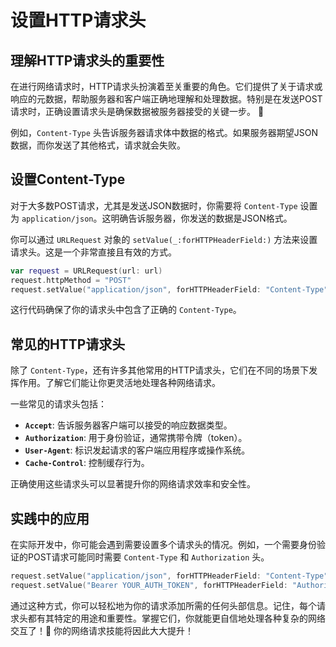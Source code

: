 ﻿# 设置HTTP请求头

## 理解HTTP请求头的重要性

在进行网络请求时，HTTP请求头扮演着至关重要的角色。它们提供了关于请求或响应的元数据，帮助服务器和客户端正确地理解和处理数据。特别是在发送POST请求时，正确设置请求头是确保数据被服务器接受的关键一步。 🚀

例如，`Content-Type` 头告诉服务器请求体中数据的格式。如果服务器期望JSON数据，而你发送了其他格式，请求就会失败。

## 设置Content-Type

对于大多数POST请求，尤其是发送JSON数据时，你需要将 `Content-Type` 设置为 `application/json`。这明确告诉服务器，你发送的数据是JSON格式。

你可以通过 `URLRequest` 对象的 `setValue(_:forHTTPHeaderField:)` 方法来设置请求头。这是一个非常直接且有效的方式。

```swift
var request = URLRequest(url: url)
request.httpMethod = "POST"
request.setValue("application/json", forHTTPHeaderField: "Content-Type")
```

这行代码确保了你的请求头中包含了正确的 `Content-Type`。

## 常见的HTTP请求头

除了 `Content-Type`，还有许多其他常用的HTTP请求头，它们在不同的场景下发挥作用。了解它们能让你更灵活地处理各种网络请求。

一些常见的请求头包括：

*   **`Accept`**: 告诉服务器客户端可以接受的响应数据类型。
*   **`Authorization`**: 用于身份验证，通常携带令牌（token）。
*   **`User-Agent`**: 标识发起请求的客户端应用程序或操作系统。
*   **`Cache-Control`**: 控制缓存行为。

正确使用这些请求头可以显著提升你的网络请求效率和安全性。

## 实践中的应用

在实际开发中，你可能会遇到需要设置多个请求头的情况。例如，一个需要身份验证的POST请求可能同时需要 `Content-Type` 和 `Authorization` 头。

```swift
request.setValue("application/json", forHTTPHeaderField: "Content-Type")
request.setValue("Bearer YOUR_AUTH_TOKEN", forHTTPHeaderField: "Authorization")
```

通过这种方式，你可以轻松地为你的请求添加所需的任何头部信息。记住，每个请求头都有其特定的用途和重要性。掌握它们，你就能更自信地处理各种复杂的网络交互了！💪 你的网络请求技能将因此大大提升！